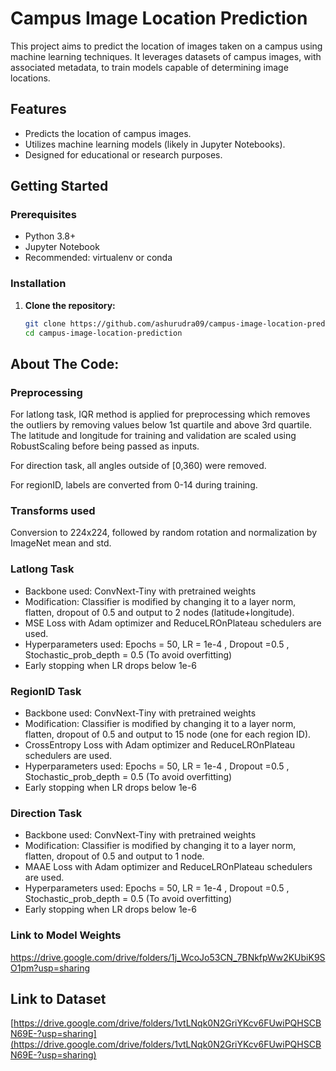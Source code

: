# Campus Image Location Prediction

This project aims to predict the location of images taken on a campus using machine learning techniques. It leverages datasets of campus images, with associated metadata, to train models capable of determining image locations.

## Features

- Predicts the location of campus images.
- Utilizes machine learning models (likely in Jupyter Notebooks).
- Designed for educational or research purposes.

## Getting Started

### Prerequisites

- Python 3.8+
- Jupyter Notebook
- Recommended: virtualenv or conda

### Installation

1. **Clone the repository:**
   ```bash
   git clone https://github.com/ashurudra09/campus-image-location-prediction.git
   cd campus-image-location-prediction
   ```
## About The Code:

### Preprocessing
For latlong task, IQR method is applied for preprocessing which removes the outliers by removing values below 1st quartile and above 3rd quartile. The latitude and longitude for training and validation are scaled using RobustScaling before being passed as inputs. 

For direction task, all angles outside of [0,360) were removed.

For regionID, labels are converted from 0-14 during training.

### Transforms used
Conversion to 224x224, followed by random rotation and normalization by ImageNet mean and std.

### Latlong Task
- Backbone used: ConvNext-Tiny with pretrained weights
- Modification: Classifier is modified by changing it to a layer norm, flatten, dropout of 0.5 and output to 2 nodes (latitude+longitude).
- MSE Loss with Adam optimizer and ReduceLROnPlateau schedulers are used.
- Hyperparameters used: Epochs = 50, LR = 1e-4 , Dropout =0.5 , Stochastic_prob_depth = 0.5 (To avoid overfitting)
- Early stopping when LR drops below 1e-6

### RegionID Task
- Backbone used: ConvNext-Tiny with pretrained weights
- Modification: Classifier is modified by changing it to a layer norm, flatten, dropout of 0.5 and output to 15 node (one for each region ID).
- CrossEntropy Loss with Adam optimizer and ReduceLROnPlateau schedulers are used.
- Hyperparameters used: Epochs = 50, LR = 1e-4 , Dropout =0.5 , Stochastic_prob_depth = 0.5 (To avoid overfitting)
- Early stopping when LR drops below 1e-6

### Direction Task
- Backbone used: ConvNext-Tiny with pretrained weights
- Modification: Classifier is modified by changing it to a layer norm, flatten, dropout of 0.5 and output to 1 node.
- MAAE Loss with Adam optimizer and ReduceLROnPlateau schedulers are used.
- Hyperparameters used: Epochs = 50, LR = 1e-4 , Dropout =0.5 , Stochastic_prob_depth = 0.5 (To avoid overfitting)
- Early stopping when LR drops below 1e-6


### Link to Model Weights
[https://drive.google.com/drive/folders/1j_WcoJo53CN_7BNkfpWw2KUbiK9SO1pm?usp=sharing ](https://drive.google.com/drive/folders/171x8YmkyWHHWd6qQYW2Hr8iiDowahNCd?usp=sharing)


## Link to Dataset
[https://drive.google.com/drive/folders/1vtLNqk0N2GriYKcv6FUwiPQHSCBN69E-?usp=sharing](https://drive.google.com/drive/folders/1vtLNqk0N2GriYKcv6FUwiPQHSCBN69E-?usp=sharing)
